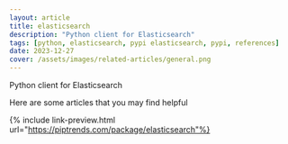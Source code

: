 ```yaml
---
layout: article
title: elasticsearch
description: "Python client for Elasticsearch"
tags: [python, elasticsearch, pypi elasticsearch, pypi, references]
date: 2023-12-27
cover: /assets/images/related-articles/general.png
---
```


Python client for Elasticsearch

Here are some articles that you may find helpful

{% include link-preview.html url="https://piptrends.com/package/elasticsearch"%}